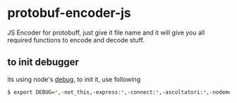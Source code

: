 # protobuf-encoder-js
JS Encoder for protobuff, just give it file name and it will give you all required functions to encode and decode stuff.

## to init debugger
its using node's [debug](https://github.com/visionmedia/debug), to init it, use following

```bash
$ export DEBUG=*,-not_this,-express:*,-connect:*,-ascoltatori:*,-nodemon:*,-nodemon
```
